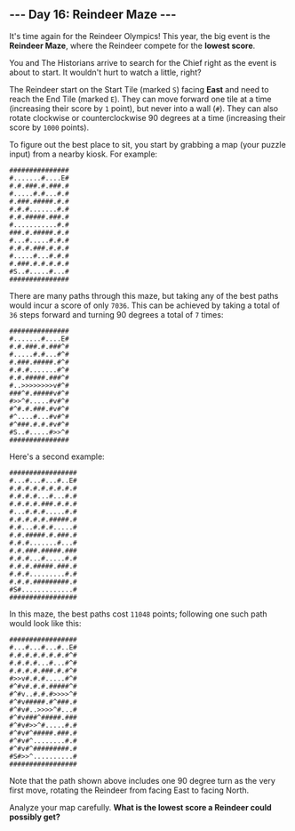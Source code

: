 ## --- Day 16: Reindeer Maze ---

It's time again for the Reindeer Olympics! This year, the big event is the **Reindeer Maze**, where the Reindeer compete for the **lowest score**.

You and The Historians arrive to search for the Chief right as the event is about to start. It wouldn't hurt to watch a little, right?

The Reindeer start on the Start Tile (marked ``S``) facing **East** and need to reach the End Tile (marked ``E``). They can move forward one tile at a time (increasing their score by ``1`` point), but never into a wall (``#``). They can also rotate clockwise or counterclockwise 90 degrees at a time (increasing their score by ``1000`` points).

To figure out the best place to sit, you start by grabbing a map (your puzzle input) from a nearby kiosk. For example:

    ###############
    #.......#....E#
    #.#.###.#.###.#
    #.....#.#...#.#
    #.###.#####.#.#
    #.#.#.......#.#
    #.#.#####.###.#
    #...........#.#
    ###.#.#####.#.#
    #...#.....#.#.#
    #.#.#.###.#.#.#
    #.....#...#.#.#
    #.###.#.#.#.#.#
    #S..#.....#...#
    ###############

There are many paths through this maze, but taking any of the best paths would incur a score of only ``7036``. This can be achieved by taking a total of ``36`` steps forward and turning 90 degrees a total of ``7`` times:

    
    ###############
    #.......#....E#
    #.#.###.#.###^#
    #.....#.#...#^#
    #.###.#####.#^#
    #.#.#.......#^#
    #.#.#####.###^#
    #..>>>>>>>>v#^#
    ###^#.#####v#^#
    #>>^#.....#v#^#
    #^#.#.###.#v#^#
    #^....#...#v#^#
    #^###.#.#.#v#^#
    #S..#.....#>>^#
    ###############

Here's a second example:

    #################
    #...#...#...#..E#
    #.#.#.#.#.#.#.#.#
    #.#.#.#...#...#.#
    #.#.#.#.###.#.#.#
    #...#.#.#.....#.#
    #.#.#.#.#.#####.#
    #.#...#.#.#.....#
    #.#.#####.#.###.#
    #.#.#.......#...#
    #.#.###.#####.###
    #.#.#...#.....#.#
    #.#.#.#####.###.#
    #.#.#.........#.#
    #.#.#.#########.#
    #S#.............#
    #################

In this maze, the best paths cost ``11048`` points; following one such path would look like this:

    #################
    #...#...#...#..E#
    #.#.#.#.#.#.#.#^#
    #.#.#.#...#...#^#
    #.#.#.#.###.#.#^#
    #>>v#.#.#.....#^#
    #^#v#.#.#.#####^#
    #^#v..#.#.#>>>>^#
    #^#v#####.#^###.#
    #^#v#..>>>>^#...#
    #^#v###^#####.###
    #^#v#>>^#.....#.#
    #^#v#^#####.###.#
    #^#v#^........#.#
    #^#v#^#########.#
    #S#>>^..........#
    #################

Note that the path shown above includes one 90 degree turn as the very first move, rotating the Reindeer from facing East to facing North.

Analyze your map carefully. **What is the lowest score a Reindeer could possibly get?**

